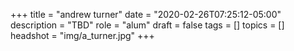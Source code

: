+++
title = "andrew turner"
date = "2020-02-26T07:25:12-05:00"
description = "TBD"
role = "alum"
draft = false
tags = []
topics = []
headshot = "img/a_turner.jpg"
+++

